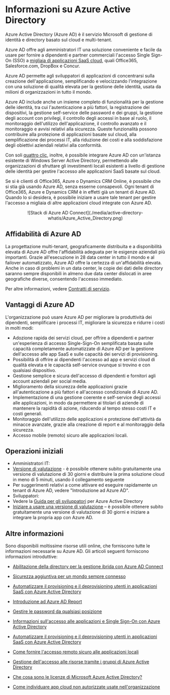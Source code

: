 <properties
    pageTitle="Informazioni su Azure Active Directory"
    description="Usare Azure Active Directory per estendere le identità locali esistenti nel cloud o sviluppare le applicazioni integrate di Azure AD."
    services="active-directory"
    documentationCenter=""
    authors="markusvi"
    manager="stevenpo"
    editor=""/>

<tags
    ms.service="active-directory"
    ms.workload="identity"
    ms.tgt_pltfrm="na"
    ms.devlang="na"
    ms.topic="article"
    ms.date="04/07/2016"
    ms.author="markusvi"/>


# Informazioni su Azure Active Directory





Azure Active Directory (Azure AD) è il servizio Microsoft di gestione di identità e directory basato sul cloud e multi-tenant.

Azure AD offre agli amministratori IT una soluzione conveniente e facile da usare per fornire a dipendenti e partner commerciali l'accesso Single Sign-On (SSO) a [migliaia di applicazioni SaaS cloud](http://blogs.technet.com/b/ad/archive/2014/09/03/50-saas-apps-now-support-federation-with-azure-ad.aspx), quali Office365, Salesforce.com, DropBox e Concur.

Azure AD permette agli sviluppatori di applicazioni di concentrarsi sulla creazione dell'applicazione, semplificando e velocizzando l'integrazione con una soluzione di qualità elevata per la gestione delle identità, usata da milioni di organizzazioni in tutto il mondo.

Azure AD include anche un insieme completo di funzionalità per la gestione delle identità, tra cui l'autenticazione a più fattori, la registrazione dei dispositivi, la gestione self-service delle password e dei gruppi, la gestione degli account con privilegi, il controllo degli accessi in base al ruolo, il monitoraggio dell'utilizzo dell'applicazione, il controllo avanzato e il monitoraggio e avvisi relativi alla sicurezza. Queste funzionalità possono contribuire alla protezione di applicazioni basate sul cloud, alla semplificazione dei processi IT, alla riduzione dei costi e alla soddisfazione degli obiettivi aziendali relativi alla conformità.

Con soli [quattro clic](http://blogs.technet.com/b/ad/archive/2014/08/04/connecting-ad-and-azure-ad-only-4-clicks-with-azure-ad-connect.aspx), inoltre, è possibile integrare Azure AD con un'istanza esistente di Windows Server Active Directory, permettendo alle organizzazioni di sfruttare gli investimenti locali esistenti a livello di gestione delle identità per gestire l'accesso alle applicazioni SaaS basate sul cloud.

Se si è clienti di Office365, Azure o Dynamics CRM Online, è possibile che si stia già usando Azure AD, senza esserne consapevoli. Ogni tenant di Office365, Azure e Dynamics CRM è in effetti già un tenant di Azure AD. Quando lo si desidera, è possibile iniziare a usare tale tenant per gestire l'accesso a migliaia di altre applicazioni cloud integrate con Azure AD.





<center>![Stack di Azure AD Connect](./media/active-directory-whatis/Azure_Active_Directory.png) </center>


## Affidabilità di Azure AD

La progettazione multi-tenant, geograficamente distribuita e a disponibilità elevata di Azure AD offre l'affidabilità adeguata per le esigenze aziendali più importanti. Grazie all'esecuzione in 28 data center in tutto il mondo e al failover automatizzato, Azure AD offre la certezza di un'affidabilità elevata. Anche in caso di problemi in un data center, le copie dei dati delle directory saranno sempre disponibili in almeno due data center dislocati in aree geografiche diverse, consentendo l'accesso immediato.

Per altre informazioni, vedere [Contratti di servizio](https://azure.microsoft.com/support/legal/sla/).



## Vantaggi di Azure AD

L'organizzazione può usare Azure AD per migliorare la produttività dei dipendenti, semplificare i processi IT, migliorare la sicurezza e ridurre i costi in molti modi:

-	Adozione rapida dei servizi cloud, per offrire a dipendenti e partner un'esperienza di accesso Single-Sign-On semplificata basata sulle capacità completamente automatizzate di Azure AD per la gestione dell'accesso alle app SaaS e sulle capacità dei servizi di provisioning.
-	Possibilità di offrire ai dipendenti l'accesso ad app e servizi cloud di qualità elevata e le capacità self-service ovunque si trovino e con qualsiasi dispositivo.
-	Gestione semplice e sicura dell'accesso di dipendenti e fornitori agli account aziendali per social media.
-	Miglioramento della sicurezza delle applicazioni grazie all'autenticazione a più fattori e all'accesso condizionale di Azure AD.
-	Implementazione di una gestione coerente e self-service degli accessi alle applicazioni, in modo da permettere ai titolari di aziende di mantenere la rapidità di azione, riducendo al tempo stesso costi IT e costi generali.
-	Monitoraggio dell'utilizzo delle applicazioni e protezione dell'attività da minacce avanzate, grazie alla creazione di report e al monitoraggio della sicurezza.
-	Accesso mobile (remoto) sicuro alle applicazioni locali.






## Operazioni iniziali
-	Amministratori IT:
 - [Versione di valutazione](https://azure.microsoft.com/trial/get-started-active-directory/) - è possibile ottenere subito gratuitamente una versione di valutazione di 30 giorni e distribuire la prima soluzione cloud in meno di 5 minuti, usando il collegamento seguente
 - Per suggerimenti relativi a come attivare ed eseguire rapidamente un tenant di Azure AD, vedere "Introduzione ad Azure AD".
-	Sviluppatori:
 - Vedere la [Guida per gli sviluppatori](active-directory-developers-guide.md) per Azure Active Directory 
 - [Iniziare a usare una versione di valutazione](https://azure.microsoft.com/trial/get-started-active-directory/) – è possibile ottenere subito gratuitamente una versione di valutazione di 30 giorni e iniziare a integrare la propria app con Azure AD.



## Altre informazioni

Sono disponibili moltissime risorse utili online, che forniscono tutte le informazioni necessarie su Azure AD. Gli articoli seguenti forniscono informazioni introduttive:


- [Abilitazione della directory per la gestione ibrida con Azure AD Connect](active-directory-aadconnect.md)

- [Sicurezza aggiuntiva per un mondo sempre connesso](../multi-factor-authentication/multi-factor-authentication.md)

- [Automatizzare il provisioning e il deprovisioning utenti in applicazioni SaaS con Azure Active Directory](active-directory-saas-app-provisioning.md)

- [Introduzione ad Azure AD Report](active-directory-reporting-getting-started.md)

- [Gestire le password da qualsiasi posizione](active-directory-passwords.md)

- [Informazioni sull'accesso alle applicazioni e Single Sign-On con Azure Active Directory](active-directory-appssoaccess-whatis.md)

- [Automatizzare il provisioning e il deprovisioning utenti in applicazioni SaaS con Azure Active Directory](active-directory-saas-app-provisioning.md)

- [Come fornire l'accesso remoto sicuro alle applicazioni locali](active-directory-application-proxy-get-started.md)

- [Gestione dell'accesso alle risorse tramite i gruppi di Azure Active Directory](active-directory-manage-groups.md)

- [Che cosa sono le licenze di Microsoft Azure Active Directory?](active-directory-licensing-what-is.md)

- [Come individuare app cloud non autorizzate usate nell'organizzazione](active-directory-cloudappdiscovery-whatis.md)

<!---HONumber=AcomDC_0413_2016-->